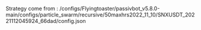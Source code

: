 Strategy come from : /configs/Flyingtoaster/passivbot_v5.8.0-main/configs/particle_swarm/recursive/50maxhrs2022_11_10/SNXUSDT_20221112045924_66dad/config.json